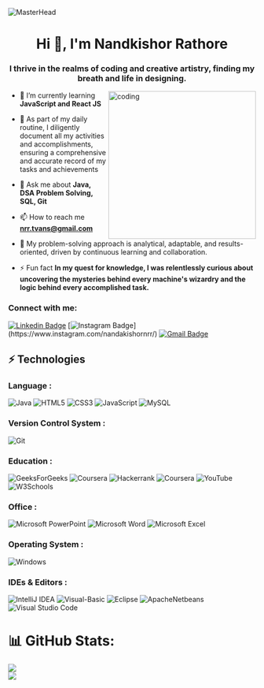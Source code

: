 ![MasterHead](https://github.com/NandkishorNrr/NandkishorNrr/assets/71880979/c7c9819f-e21d-44a7-89d4-3cfb420b5f14)

<h1 align="center">Hi 👋, I'm Nandkishor Rathore</h1>
<h3 align="center">I thrive in the realms of coding and creative artistry, finding my breath and life in designing.</h3>
<img align="right" alt="coding" height="300" width="300" src="https://github.com/NandkishorNrr/NandkishorNrr/assets/71880979/16850887-75d1-490f-bc16-14028276d0df">



- 🌱 I’m currently learning **JavaScript and React JS**

- 📝 As part of my daily routine, I diligently document all my activities and accomplishments, ensuring a comprehensive and accurate record of my tasks and achievements

- 💬 Ask me about **Java, DSA Problem Solving, SQL, Git**

- 📫 How to reach me **nrr.tvans@gmail.com**

- 📄 My problem-solving approach is analytical, adaptable, and results-oriented, driven by continuous learning and collaboration.

- ⚡ Fun fact **In my quest for knowledge, I was relentlessly curious about uncovering the mysteries behind every machine's wizardry and the logic behind every accomplished task.**

<h3 align="left">Connect with me:</h3>

[![Linkedin Badge](https://img.shields.io/badge/-Nandkishornrr-blue?style=flat-square&logo=Linkedin&logoColor=white&link=https://www.linkedin.com/in/nandkishornrr/)](https://www.linkedin.com/in/nandkishornrr/)
[![Instagram Badge](https://img.shields.io/badge/-nandkishornrr-purple?style=flat-square&logo=instagram&logoColor=white&link=[https://instagram.com/__starlord.__/](https://www.instagram.com/nandakishornrr/))](https://www.instagram.com/nandakishornrr/)
[![Gmail Badge](https://img.shields.io/badge/-nrr.tvans@gmail.com-c14438?style=flat-square&logo=Gmail&logoColor=white&link=mailto:nrr.tvans@gmail.com)](mailto:nrr.tvans@gmail.com)

## ⚡ Technologies

### Language :
![Java](https://img.shields.io/badge/java-%23ED8B00.svg?style=for-the-badge&logo=java&logoColor=white)
![HTML5](https://img.shields.io/badge/html5-%23E34F26.svg?style=for-the-badge&logo=html5&logoColor=white)
![CSS3](https://img.shields.io/badge/css3-%231572B6.svg?style=for-the-badge&logo=css3&logoColor=white)
![JavaScript](https://img.shields.io/badge/javascript-%23323330.svg?style=for-the-badge&logo=javascript&logoColor=%23F7DF1E)
![MySQL](https://img.shields.io/badge/mysql-%2300f.svg?style=for-the-badge&logo=mysql&logoColor=white)

### Version Control System : 
![Git](https://img.shields.io/badge/Git-F05032.svg?style=for-the-badge&logo=Git&logoColor=white)

### Education :
![GeeksForGeeks](https://img.shields.io/badge/GeeksforGeeks-gray?style=for-the-badge&logo=geeksforgeeks&logoColor=35914c)
![Coursera](https://img.shields.io/badge/Coursera-%230056D2.svg?style=for-the-badge&logo=Coursera&logoColor=white)
![Hackerrank](https://img.shields.io/badge/-Hackerrank-2EC866?style=for-the-badge&logo=HackerRank&logoColor=white)
![Coursera](https://img.shields.io/badge/Coursera-%230056D2.svg?style=for-the-badge&logo=Coursera&logoColor=white)
![YouTube](https://img.shields.io/badge/YouTube-FF0000.svg?style=for-the-badge&logo=YouTube&logoColor=white)
![W3Schools](https://img.shields.io/badge/W3C-005A9C.svg?style=for-the-badge&logo=W3C&logoColor=white)

### Office :
![Microsoft PowerPoint](https://img.shields.io/badge/Microsoft_PowerPoint-B7472A?style=for-the-badge&logo=microsoft-powerpoint&logoColor=white)
![Microsoft Word](https://img.shields.io/badge/Microsoft_Word-2B579A?style=for-the-badge&logo=microsoft-word&logoColor=white)
![Microsoft Excel](https://img.shields.io/badge/Microsoft_Excel-217346?style=for-the-badge&logo=microsoft-excel&logoColor=white)


### Operating System :
![Windows](https://img.shields.io/badge/Windows-0078D6?style=for-the-badge&logo=windows&logoColor=white)

### IDEs & Editors :
![IntelliJ IDEA](https://img.shields.io/badge/IntelliJIDEA-000000.svg?style=for-the-badge&logo=intellij-idea&logoColor=white)
![Visual-Basic](https://img.shields.io/badge/Visual%20Basic-512BD4.svg?style=for-the-badge&logo=Visual-Basic&logoColor=white)
![Eclipse](https://img.shields.io/badge/Eclipse-FE7A16.svg?style=for-the-badge&logo=Eclipse&logoColor=white)
![ApacheNetbeans](https://img.shields.io/badge/Apache%20NetBeans%20IDE-1B6AC6.svg?style=for-the-badge&logo=Apache-NetBeans-IDE&logoColor=white)
![Visual Studio Code](https://img.shields.io/badge/Visual%20Studio%20Code-0078d7.svg?style=for-the-badge&logo=visual-studio-code&logoColor=white)


# 📊 GitHub Stats:
![](https://github-readme-streak-stats.herokuapp.com/?user=nandkishornrr&theme=dark&hide_border=true)<br/>
![](https://github-readme-stats.vercel.app/api/top-langs/?username=nandkishornrr&theme=dark&hide_border=true&include_all_commits=true&count_private=false&layout=compact)
